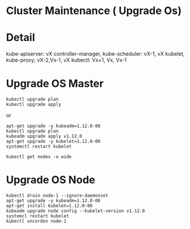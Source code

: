 # Cluster Maintenance ( Upgrade Os)
# Detail
kube-apiserver: vX
controller-manager, kube-scheduler: vX-1, vX
kubelet, kube-proxy; vX-2,Vx-1, vX
kubectl: Vx+1, Vx, Vx-1

# Upgrade OS Master
````shell
kubectl upgrade plan
kubectl upgrade apply
````
or 
````shell
apt-get upgrade -y kubeadm=1.12.0-00
kubectl upgrade plan
kubeadm upgrade apply v1.12.0
apt-get upgrade -y kubelet=1.12.0-00
systemctl restart kubelet

kubectl get nodes -o wide
````
# Upgrade OS Node

````shell
kubectl drain node-1 --ignore-daemonset
apt-get upgrade -y kubeadm=1.12.0-00
apt-get install kubelet=1.12.0-00
kubeadm upgrade node config --kubelet-version v1.12.0
systemcl restart kubelet
kubectl uncordon node-1
````